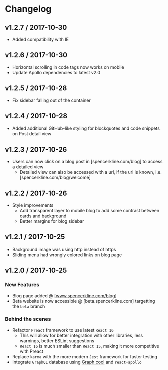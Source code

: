 # Changelog

## v1.2.7 / 2017-10-30

* Added compatibility with IE

## v1.2.6 / 2017-10-30

* Horizontal scrolling in code tags now works on mobile
* Update Apollo dependencies to latest v2.0

## v1.2.5 / 2017-10-28

* Fix sidebar falling out of the container

## v1.2.4 / 2017-10-28

* Added additional GitHub-like styling for blockquotes and code snippets on Post detail view

## v1.2.3 / 2017-10-26

* Users can now click on a blog post in [spencerkline.com/blog] to access a detailed view
    * Detailed view can also be accessed with a url, if the url is known, i.e. [spencerkline.com/blog/welcome]

## v1.2.2 / 2017-10-26

* Style improvements
    * Add transparent layer to mobile blog to add some contrast between cards and background
    * Better margins for blog sidebar

## v1.2.1 / 2017-10-25

* Background image was using http instead of https
* Sliding menu had wrongly colored links on blog page

## v1.2.0 / 2017-10-25

### New Features

* Blog page added @ [www.spencerkline.com/blog]
* Beta website is now accessible @ [beta.spencerkline.com] targetting the `beta` branch

### Behind the scenes

* Refactor `Preact` framework to use latest `React 16`
    * This will allow for better integration with other libraries, less warnings, better ESLint suggestions
    * `React 16` is much smaller than `React 15`, making it more competitive with Preact
* Replace `karma` with the more modern `Jest` framework for faster testing
* Integrate `GraphQL` database using [Graph.cool](https://graph.cool) and `react-apollo`